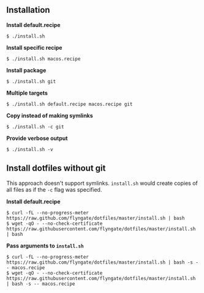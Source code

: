 ## Installation

**Install default.recipe**

    $ ./install.sh

**Install specific recipe**

    $ ./install.sh macos.recipe

**Install package**

    $ ./install.sh git

**Multiple targets**

    $ ./install.sh default.recipe macos.recipe git

**Copy instead of making symlinks**

    $ ./install.sh -c git

**Provide verbose output**

    $ ./install.sh -v

## Install dotfiles without git

This approach doesn't support symlinks. `install.sh` would create copies of all files as if the `-c` flag was specified.

**Install default.recipe**

    $ curl -fL --no-progress-meter https://raw.github.com/flyngate/dotfiles/master/install.sh | bash
    $ wget -qO - --no-check-certificate https://raw.githubusercontent.com/flyngate/dotfiles/master/install.sh | bash

**Pass arguments to `install.sh`**

    $ curl -fL --no-progress-meter https://raw.github.com/flyngate/dotfiles/master/install.sh | bash -s -- macos.recipe
    $ wget -qO - --no-check-certificate https://raw.githubusercontent.com/flyngate/dotfiles/master/install.sh | bash -s -- macos.recipe
